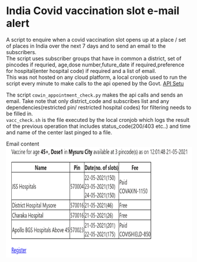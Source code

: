 # India Covid vaccination slot e-mail alert
A script to enquire when a covid vaccination slot opens up at a place / set of places in India over the next 7 days and to send an email to the subscribers.\
The script uses subscriber groups that have in common a district, set of pincodes if requried, age,dose number,future_date if required,preference for hospital(enter hospital code) if required and a list of email.\
This was not hosted on any cloud platform, a local cronjob used to run the script every minute to make calls to the api opened by the Govt. [API Setu](https://apisetu.gov.in/public/marketplace/api/cowin)

The script <code>cowin_appointment_check.py</code> makes the api calls and sends an email.
Take note that only district_code and subscribes list and any dependencies(restricted pin/ restricted hospital codes) for filtering needs to be filled in.\
<code>vacc_check.sh</code> is the file executed by the local cronjob which logs the result of the previous operation that includes status_code(200/403 etc..) and time and name of the center last pinged to a file.

Email content\
<img src="./covid_vacc_email_dose.png" height=300px width=600px>
